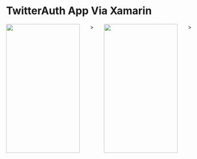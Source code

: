 # TwitterAuth App Via Xamarin

<div style="display: flex; justify-content: space-between;">
  <img src= "https://github.com/erenerten93/TwitterAuth/assets/45563983/b52ce3fd-7fb8-407a-bece-fd3f17727cf9" width="200" height="350">>
 <img src= "https://github.com/erenerten93/TwitterAuth/assets/45563983/e4a64105-b089-4220-9212-8afedce706bf" width="200" height="350">>  </div>
